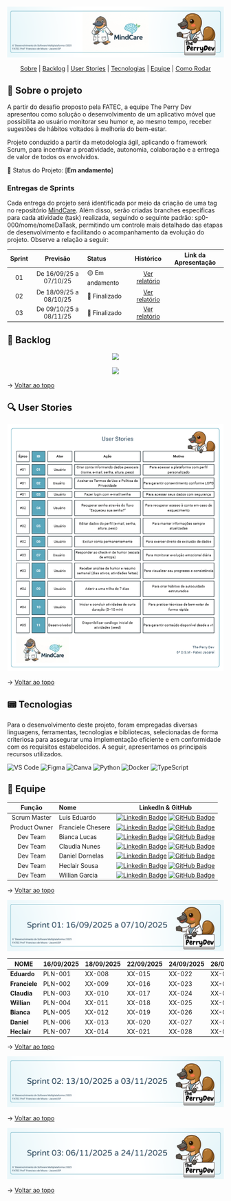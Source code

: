 <br id="topo">

<p align="center"> <img src="assets/1.png" /></p>

<p align="center">
    <a href="#sobre">Sobre</a>  |  
    <a href="#backlogs">Backlog</a>  |  
    <a href="#user-stories">User Stories</a>  |    
    <a href="#tecnologias">Tecnologias</a>  |  
    <a href="#equipe">Equipe</a>  | 
    <a href="#comorodar">Como Rodar</a>
</p>

<span id="sobre">

## :bookmark_tabs: Sobre o projeto

A partir do desafio proposto pela FATEC, a equipe The Perry Dev apresentou como solução o desenvolvimento de um aplicativo móvel que possibilita ao usuário monitorar seu humor e, ao mesmo tempo, receber sugestões de hábitos voltados à melhoria do bem-estar.

Projeto conduzido a partir da metodologia ágil, aplicando o framework Scrum, para incentivar a proatividade, autonomia, colaboração e a entrega de valor de todos os envolvidos.

:pushpin: Status do Projeto: [**Em andamento**] <!--(https://github.com/ThePerryDev/NutriPerry/tree/sp1/develop) -->

### Entregas de Sprints

Cada entrega do projeto será identificada por meio da criação de uma tag no repositório [MindCare](https://github.com/ThePerryDev/MindCare). Além disso, serão criadas branches específicas para cada atividade (task) realizada, seguindo o seguinte padrão: sp0-000/nome/nomeDaTask, permitindo um controle mais detalhado das etapas de desenvolvimento e facilitando o acompanhamento da evolução do projeto. Observe a relação a seguir:

| Sprint |          Previsão          | Status          |              Histórico               |                                           Link da Apresentação                                            |
| :----: | :------------------------: | :-------------- | :----------------------------------: | :-------------------------------------------------------------------------------------------------------: |
|   01   | De 16/09/25 a 07/10/25 | 🟡 Em andamento | <a href="#sprint1">Ver relatório</a> | <!--[SPRINT 01](https://drive.google.com/file/d/1X_RZB2BagwwqgAaqVM5RqBzSTGLluFpU/view?usp=drive_link)--> |
|   02   |   De 18/09/25 a 08/10/25   | 🔴 Finalizado   | <a href="#sprint2">Ver relatório</a> |                             <!--[SPRINT 02](https://youtu.be/mZhYl-Wf9Bk)-->                              |
|   03   |   De 09/10/25 a 08/11/25   | 🔴 Finalizado   | <a href="#sprint3">Ver relatório</a> |                             <!--[SPRINT 03](https://youtu.be/mZhYl-Wf9Bk)-->                              |

<!--🟢-->

<span id="backlogs">

## :dart: Backlog

<p align="center"> <img src="assets/" /></p>
<p align="center"> <img src="assets/" /></p>

→ [Voltar ao topo](#topo)

<span id="user-stories">

## :mag: User Stories

<p align="center"> <img src="assets/UserStories.png" /></p>

→ [Voltar ao topo](#topo)

<span id="tecnologias">

## :pager: Tecnologias

Para o desenvolvimento deste projeto, foram empregadas diversas linguagens, ferramentas, tecnologias e bibliotecas, selecionadas de forma criteriosa para assegurar uma implementação eficiente e em conformidade com os requisitos estabelecidos. A seguir, apresentamos os principais recursos utilizados.

<img src="https://img.shields.io/badge/VS Code-20232A?style=for-the-badge&logo=VisualStudioCode&logoColor=007ACC" alt="VS Code" />
<!-- Figma -->
<img src="https://img.shields.io/badge/Figma-20232A?style=for-the-badge&logo=Figma&logoColor=F24E1E" alt="Figma" />
<!-- Canva -->
<img src="https://img.shields.io/badge/Canva-20232A?style=for-the-badge&logo=Canva&logoColor=00C4CC" alt="Canva" />
<!-- Python -->
<img src="https://img.shields.io/badge/Python-20232A?style=for-the-badge&logo=Python&logoColor=3776AB" alt="Python" />
<!-- Docker -->
<img src="https://img.shields.io/badge/Docker-20232A?style=for-the-badge&logo=Docker&logoColor=2496ED" alt="Docker" />
<!-- TypeScript -->
<img src="https://img.shields.io/badge/TypeScript-20232A?style=for-the-badge&logo=TypeScript&logoColor=3178C6" alt="TypeScript" />

<span id="equipe">

## :busts_in_silhouette: Equipe

|    Função     | Nome                                  |                                                                                                                                                      LinkedIn & GitHub                                                                                                                                                      |
| :-----------: | :------------------------------------ | :-------------------------------------------------------------------------------------------------------------------------------------------------------------------------------------------------------------------------------------------------------------------------------------------------------------------------: |
|   Scrum Master    | Luis Eduardo                     |     [![Linkedin Badge](https://img.shields.io/badge/Linkedin-blue?style=flat-square&logo=Linkedin&logoColor=white)](https://linkedin.com/in/eduardo-moraes-68001a272/) [![GitHub Badge](https://img.shields.io/badge/GitHub-111217?style=flat-square&logo=github&logoColor=white)](https://github.com/Eduardo270704)      |
|   Product Owner    | Franciele Chesere               | [![Linkedin Badge](https://img.shields.io/badge/Linkedin-blue?style=flat-square&logo=Linkedin&logoColor=white)](https://www.linkedin.com/in/franciele-chesere-605974274/) [![GitHub Badge](https://img.shields.io/badge/GitHub-111217?style=flat-square&logo=github&logoColor=white)](https://github.com/ChesereF) |
|   Dev Team    | Bianca Lucas                |   [![Linkedin Badge](https://img.shields.io/badge/Linkedin-blue?style=flat-square&logo=Linkedin&logoColor=white)](https://www.linkedin.com/in/bianca-lucas-da-silva-cacula) [![GitHub Badge](https://img.shields.io/badge/GitHub-111217?style=flat-square&logo=github&logoColor=white)](https://github.com/biancalsc)   |
|   Dev Team    | Claudia Nunes                |   [![Linkedin Badge](https://img.shields.io/badge/Linkedin-blue?style=flat-square&logo=Linkedin&logoColor=white)](https://www.linkedin.com/in/claudia-nuness?utm_source=share&utm_campaign=share_via&utm_content=profile&utm_medium=android_app) [![GitHub Badge](https://img.shields.io/badge/GitHub-111217?style=flat-square&logo=github&logoColor=white)](https://github.com/Claudia-Nunes)   |
|   Dev Team    | Daniel Dornelas          |          [![Linkedin Badge](https://img.shields.io/badge/Linkedin-blue?style=flat-square&logo=Linkedin&logoColor=white)](https://linkedin.com/in/daniel-dornelas-758a25267/) [![GitHub Badge](https://img.shields.io/badge/GitHub-111217?style=flat-square&logo=github&logoColor=white)](https://github.com/Dani-dornas)          |
|   Dev Team    | Heclair Sousa               | [![Linkedin Badge](https://img.shields.io/badge/Linkedin-blue?style=flat-square&logo=Linkedin&logoColor=white)](https://www.linkedin.com/in/heclairsousa/) [![GitHub Badge](https://img.shields.io/badge/GitHub-111217?style=flat-square&logo=github&logoColor=white)](https://github.com/heclair) |
|   Dev Team   | Willian Garcia         |        [![Linkedin Badge](https://img.shields.io/badge/Linkedin-blue?style=flat-square&logo=Linkedin&logoColor=white)](https://www.linkedin.com/in/willian-garcia-6b0892123/) [![GitHub Badge](https://img.shields.io/badge/GitHub-111217?style=flat-square&logo=github&logoColor=white)](https://github.com/Willian-Garcia)        |


→ [Voltar ao topo](#topo)

<span id="sprint1">

<p align="center"><img src="assets/2.png" /></p>

| **NOME**      | **16/09/2025** | **18/09/2025** | **22/09/2025** | **24/09/2025** | **26/09/2025** | **30/09/2025** | **02/10/2025** |
| ------------- | -------------- | -------------- | -------------- | -------------- | -------------- | -------------- | -------------- |
| **Eduardo**   | PLN-001        | XX-008         | XX-015         | XX-022         | XX-029         | XX-036         | XX-043         |
| **Franciele** | PLN-002        | XX-009         | XX-016         | XX-023         | XX-030         | XX-037         | XX-044         |
| **Claudia**   | PLN-003        | XX-010         | XX-017         | XX-024         | XX-031         | XX-038         | XX-045         |
| **Willian**   | PLN-004        | XX-011         | XX-018         | XX-025         | XX-032         | XX-039         | XX-046         |
| **Bianca**    | PLN-005        | XX-012         | XX-019         | XX-026         | XX-033         | XX-040         | XX-047         |
| **Daniel**    | PLN-006        | XX-013         | XX-020         | XX-027         | XX-034         | XX-041         | XX-048         |
| **Heclair**   | PLN-007        | XX-014         | XX-021         | XX-028         | XX-035         | XX-042         | XX-049         |

→ [Voltar ao topo](#topo)

<span id="sprint2">

<p align="center"><img src="assets/3.png" /></p>

→ [Voltar ao topo](#topo)

<span id="sprint3">

<p align="center"><img src="assets/4.png" /></p>

→ [Voltar ao topo](#topo)